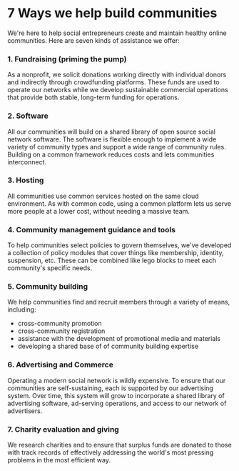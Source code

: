 # 7 Ways we help build communities

We're here to help social entrepreneurs create and maintain healthy online communities. Here are seven kinds of assistance we offer: 

### 1. Fundraising (priming the pump)

As a nonprofit, we solicit donations working directly with individual donors and indirectly through crowdfunding platforms. These funds are used to operate our networks while we develop sustainable commercial operations that provide both stable, long-term funding for operations. 

### 2. Software

All our communities will build on a shared library of open source social network software. The software is flexible enough to implement a wide variety of community types and support a wide range of community rules. Building on a common framework reduces costs and lets communities interconnect.

### 3. Hosting

All communities use common services hosted on the same cloud environment. As with common code, using a common platform lets us serve more people at a lower cost, without needing a massive team.

### 4. Community management guidance and tools

To help communities select policies to govern themselves, we've developed a collection of policy modules that cover things like membership, identity, suspension, etc. These can be combined like lego blocks to meet each community's specific needs. 

### 5. Community building

We help communities find and recruit members through a variety of means, including:

- cross-community promotion
- cross-community registration 
- assistance with the development of promotional media and materials
- developing a shared base of of community building expertise 

### 6. Advertising and Commerce

Operating a modern social network is wildly expensive. To ensure that our communities are self-sustaining, each is supported by our advertising system. Over time, this system will grow to incorporate a shared library of advertising software, ad-serving operations, and access to our network of advertisers.

### 7. Charity evaluation and giving

We research charities and to ensure that surplus funds are donated to those with track records of effectively addressing the world's most pressing problems in the most efficient way. 